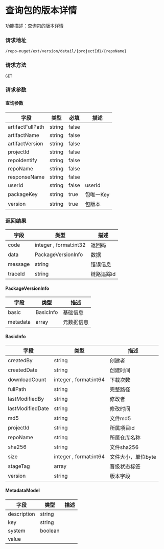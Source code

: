 # 查询包的版本详情
功能描述：查询包的版本详情

### 请求地址
```
/repo-nuget/ext/version/detail/{projectId}/{repoName}
```

### 请求方法
`GET`
### 请求参数

#### 查询参数

| 字段 | 类型 | 必填 | 描述 |
| -------- | -------- | -------- | -------- |
| artifactFullPath     | string   | false       |  |
| artifactName     | string   | false       |  |
| artifactVersion     | string   | false       |  |
| projectId     | string   | false       |  |
| repoIdentify     | string   | false       |  |
| repoName     | string   | false       |  |
| responseName     | string   | false       |  |
| userId     | string   | false       | userId |
| packageKey     | string   | true       | 包唯一Key |
| version     | string   | true       | 包版本 |



### 返回结果
| 字段 | 类型 | 描述 |
| -------- | -------- | -------- |
| code     | integer , format:int32  | 返回码 |
| data     | PackageVersionInfo   | 数据 |
| message     | string   | 错误信息 |
| traceId     | string   | 链路追踪id |
#### PackageVersionInfo
| 字段 | 类型 | 描述 |
| -------- | -------- | -------- |
| basic     | BasicInfo   | 基础信息 |
| metadata     | array<MetadataModel>   | 元数据信息 |
#### BasicInfo
| 字段 | 类型 | 描述 |
| -------- | -------- | -------- |
| createdBy     | string   | 创建者 |
| createdDate     | string   | 创建时间 |
| downloadCount     | integer , format:int64  | 下载次数 |
| fullPath     | string   | 完整路径 |
| lastModifiedBy     | string   | 修改者 |
| lastModifiedDate     | string   | 修改时间 |
| md5     | string   | 文件md5 |
| projectId     | string   | 所属项目id |
| repoName     | string   | 所属仓库名称 |
| sha256     | string   | 文件sha256 |
| size     | integer , format:int64  | 文件大小，单位byte |
| stageTag     | array<string>   | 晋级状态标签 |
| version     | string   | 版本字段 |
#### MetadataModel
| 字段 | 类型 | 描述 |
| -------- | -------- | -------- |
| description     | string   |  |
| key     | string   |  |
| system     | boolean   |  |
| value     |    |  |

